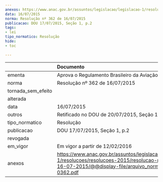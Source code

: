 ```yaml
---
anexos: https://www.anac.gov.br/assuntos/legislacao/legislacao-1/resolucoes/resolucoes-2015/resolucao-no-362-de-16-07-2015/@@display-file/arquivo_norma/RA2015-0362.pdf
data: 16/07/2015
norma: Resolução nº 362 de 16/07/2015
publicacao: DOU 17/07/2015, Seção 1, p.2
tags:
- lei
tipo_normatico: Resolução
hide: 
- toc 
 
---
```


|                    | Documento                                                                                                                                                       |
|:-------------------|:----------------------------------------------------------------------------------------------------------------------------------------------------------------|
| ementa             | Aprova o Regulamento Brasileiro da Aviação Civil Nº 107.                                                                                                        |
| norma              | Resolução nº 362 de 16/07/2015                                                                                                                                  |
| tornada_sem_efeito |                                                                                                                                                                 |
| alterada           |                                                                                                                                                                 |
| data               | 16/07/2015                                                                                                                                                      |
| outros             | Retificado no DOU de 20/07/2015, Seção 1, p.4                                                                                                                   |
| tipo_normatico     | Resolução                                                                                                                                                       |
| publicacao         | DOU 17/07/2015, Seção 1, p.2                                                                                                                                    |
| revogada           |                                                                                                                                                                 |
| em_vigor           | Em vigor a partir de 12/02/2016                                                                                                                                 |
| anexos             | https://www.anac.gov.br/assuntos/legislacao/legislacao-1/resolucoes/resolucoes-2015/resolucao-no-362-de-16-07-2015/@@display-file/arquivo_norma/RA2015-0362.pdf |